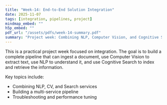 ```yaml
---
title: "Week-14: End-to-End Solution Integration"
date: 2025-11-07
tags: [integration, pipelines, project]
mindmap_embed: ""
h5p_embed: ""
pdf_url: "/assets/pdfs/week-14-summary.pdf"
summary: "Project week: Combining NLP, Computer Vision, and Cognitive Search into a single, functional pipeline."
---
```


This is a practical project week focused on integration. The goal is to build a complete pipeline that can ingest a document, use Computer Vision to extract text, use NLP to understand it, and use Cognitive Search to index and retrieve the information.

Key topics include:
- Combining NLP, CV, and Search services
- Building a multi-service pipeline
- Troubleshooting and performance tuning
